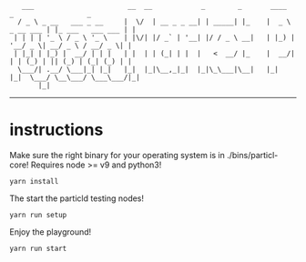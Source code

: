 ```
   ___                       __  __            _        _       ____            _                  _
  / _ \ _ __   ___ _ __     |  \/  | __ _ _ __| | _____| |_    |  _ \ _ __ ___ | |_ ___   ___ ___ | |
 | | | | '_ \ / _ \ '_ \    | |\/| |/ _` | '__| |/ / _ \ __|   | |_) | '__/ _ \| __/ _ \ / __/ _ \| |
 | |_| | |_) |  __/ | | |   | |  | | (_| | |  |   <  __/ |_    |  __/| | | (_) | || (_) | (_| (_) | |
  \___/| .__/ \___|_| |_|   |_|  |_|\__,_|_|  |_|\_\___|\__|   |_|   |_|  \___/ \__\___/ \___\___/|_|
       |_|
```
---

# instructions

Make sure the right binary for your operating system is in ./bins/particl-core!
Requires node >= v9 and python3!

```
yarn install
```

The start the particld testing nodes!
```
yarn run setup
```


Enjoy the playground!
```
yarn run start
```